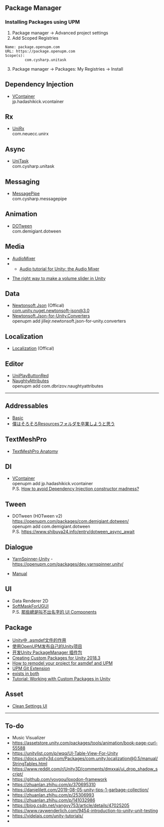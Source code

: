## Package Manager

### Installing Packages using UPM
1. Package manager ->  Advanced project settings
2. Add Scoped Registries

```
Name: package.openupm.com
URL: https://package.openupm.com
Scope(s): 
         com.cysharp.unitask
```
3. Package manager -> Packages: My Registries -> Install

## Dependency Injection
* [VContainer](https://github.com/HoshikawaRyuukou/UnityDev/blob/main/Note/Package/Dependency%20Injection/VContainer.md)    
jp.hadashikick.vcontainer

## Rx
* [UniRx](https://github.com/HoshikawaRyuukou/UnityDev/blob/main/Note/Package/Rx/UniRx.md)    
com.neuecc.unirx

## Async
* [UniTask](https://github.com/HoshikawaRyuukou/UnityDev/blob/main/Note/Package/Async/UniTask.md)    
com.cysharp.unitask

## Messaging 
* [MessagePipe](https://github.com/HoshikawaRyuukou/UnityDev/main/Note/Package/Messaging/MessagePipe.md)    
com.cysharp.messagepipe

## Animation
* [DOTween]()    
com.demigiant.dotween

## Media
* [AudioMixer]()
* - [Audio tutorial for Unity: the Audio Mixer](https://www.raywenderlich.com/532-audio-tutorial-for-unity-the-audio-mixer)
- [The right way to make a volume slider in Unity](https://johnleonardfrench.com/the-right-way-to-make-a-volume-slider-in-unity-using-logarithmic-conversion/)

## Data
* [Newtonsoft Json](https://docs.unity3d.com/Packages/com.unity.nuget.newtonsoft-json@3.0/manual/index.html) (Offical)           
com.unity.nuget.newtonsoft-json@3.0
* [Newtonsoft.Json-for-Unity.Converters](https://github.com/jilleJr/Newtonsoft.Json-for-Unity.Converters)    
openupm add jillejr.newtonsoft.json-for-unity.converters


## Localization
* [Localization](https://github.com/HoshikawaRyuukou/UnityDev/blob/main/Package/Localization/Localization%20(Offical).md) (Offical)

## Editor
* [UniPlayButtonRed](https://github.com/baba-s/UniPlayButtonRed)
* [NaughtyAttributes](https://github.com/dbrizov/NaughtyAttributes)  
openupm add com.dbrizov.naughtyattributes







-----------------------------------------------



## Addressables
- [Basic](https://medium.com/@badgerdox)
- [僕はそろそろResourcesフォルダを卒業しようと思う](https://light11.hatenadiary.com/entry/2020/07/29/202755)

## TextMeshPro
- [TextMeshPro Anatomy](https://gametorrahod.com/textmeshpro-anatomy/)


## DI
- [VContainer](https://github.com/hadashiA/VContainer)  
openupm add jp.hadashikick.vcontainer  
P.S. [How to avoid Dependency Injection constructor madness?](https://stackoverflow.com/questions/2420193/how-to-avoid-dependency-injection-constructor-madness)

## Tween
* DOTween (HOTween v2)  
https://openupm.com/packages/com.demigiant.dotween/  
openupm add com.demigiant.dotween  
P.S. https://www.shibuya24.info/entry/dotween_async_await

## Dialogue 
* [YarnSpinner-Unity](https://github.com/YarnSpinnerTool/YarnSpinner-Unity) - https://openupm.com/packages/dev.yarnspinner.unity/
- [Manual](https://docs.yarnspinner.dev/)

## UI
* Data Renderer 2D
* [SoftMaskForUGUI](https://github.com/mob-sakai/SoftMaskForUGUI)  
P.S. [那些總是叫不出名字的 UI Components](https://yingchencheng.medium.com/%E9%82%A3%E4%BA%9B%E7%B8%BD%E6%98%AF%E5%8F%AB%E4%B8%8D%E5%87%BA%E5%90%8D%E5%AD%97%E7%9A%84-ui-components-display-%E7%AF%87-1775efda354f)



## Package
* [Unity中 .asmdef文件的作用](https://zhuanlan.zhihu.com/p/139090680)
* [使用OpenUPM发布自己的Unity项目](https://zhuanlan.zhihu.com/p/146565975)
* [开发Unity PackageManager 插件包](https://www.jianshu.com/p/153841d65846)
* [Creating Custom Packages for Unity 2018.3](https://neogeek.dev/creating-custom-packages-for-unity-2018.3/)
* [How to remodel your project for asmdef and UPM](https://gametorrahod.com/how-to-asmdef-upm/?fbclid=IwAR31P12StjzcTi9IO1vDvwWJIwaKHxIEmUQLic6K1LGElmwv6OFRqe8sVig)
* [UPM Git Extension](https://github.com/mob-sakai/UpmGitExtension)
* [exists in both](https://forum.unity.com/threads/unity-collections-exception.596680/) 
* [Tutorial: Working with Custom Packages in Unity](https://nagachiang.github.io/tutorial-working-with-custom-package-in-unity-2019-2/#)

## Asset
- [Clean Settings UI](https://assetstore.unity.com/packages/tools/gui/clean-settings-ui-65588)

---
## To-do
- Music Visualizer
- https://assetstore.unity.com/packages/tools/animation/book-page-curl-55588
- https://unitylist.com/p/wqq/UI-Table-View-For-Unity
- https://docs.unity3d.com/Packages/com.unity.localization@0.5/manual/StringTables.html
- https://www.reddit.com/r/Unity3D/comments/dmxxai/ui_drop_shadow_script/
- https://github.com/vovgou/loxodon-framework
- https://zhuanlan.zhihu.com/p/370695310
- https://danielilett.com/2019-08-05-unity-tips-1-garbage-collection/
- https://zhuanlan.zhihu.com/p/25306993
- https://zhuanlan.zhihu.com/p/141032986
- https://blog.csdn.net/yangyy753/article/details/47025205
- https://www.raywenderlich.com/9454-introduction-to-unity-unit-testing
- https://videlais.com/unity-tutorials/
- 
